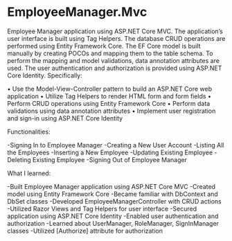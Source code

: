 # EmployeeManager.Mvc

Employee Manager application using ASP.NET Core MVC. The
application’s user interface is built using Tag Helpers. The database CRUD operations are
performed using Entity Framework Core. The EF Core model is built manually by creating
POCOs and mapping them to the table schema. To perform the mapping and model
validations, data annotation attributes are used. The user authentication and authorization
is provided using ASP.NET Core Identity. Specifically:

  • Use the Model-View-Controller pattern to build an ASP.NET Core
  web application
  • Utilize Tag Helpers to render HTML form and form fields
  • Perform CRUD operations using Entity Framework Core
  • Perform data validations using data annotation attributes
  • Implement user registration and sign-in using ASP.NET Core Identity

Functionalities:

  -Signing In to Employee Manager
  -Creating a New User Account
  -Listing All the Employees
  -Inserting a New Employee
  -Updating Existing Employee
  -Deleting Existing Employee
  -Signing Out of Employee Manager

What I learned:

  -Built Employee Manager application using ASP.NET Core MVC
  -Created model using Entity Framework Core
  -Became familiar with DbContext and DbSet classes
  -Developed EmployeeManagerController with CRUD actions
  -Utilized Razor Views and Tag Helpers for user interface
  -Secured application using ASP.NET Core Identity
  -Enabled user authentication and authorization
  -Learned about UserManager, RoleManager, SignInManager classes
  -Utilized [Authorize] attribute for authorization
